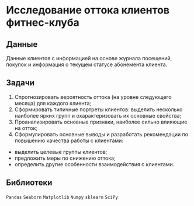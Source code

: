 # Исследование оттока клиентов фитнес-клуба

## Данные

Данные клиентов с информацией на основе журнала посещений, покупок и информация о текущем статусе абонемента клиента.

## Задачи

1. Спрогнозировать вероятность оттока (на уровне следующего месяца) для каждого клиента;
2. Сформировать типичные портреты клиентов: выделить несколько наиболее ярких групп и охарактеризовать их основные свойства;
3. Проанализировать основные признаки, наиболее сильно влияющие на отток;
4. Сформулировать основные выводы и разработать рекомендации по повышению качества работы с клиентами:
* выделить целевые группы клиентов;
* предложить меры по снижению оттока;
* определить другие особенности взаимодействия с клиентами.

## Библиотеки

`Pandas` `Seaborn` `Matplotlib` `Numpy` `sklearn` `SciPy`
